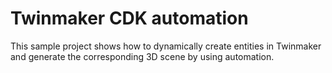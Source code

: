 # Twinmaker CDK automation

This sample project shows how to dynamically create entities in Twinmaker
and generate the corresponding 3D scene by using automation.